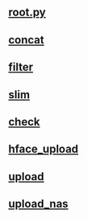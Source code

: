 ## [root.py](./root.py)

## [concat](./concat.py)

## [filter](./filter.py)

## [slim](./slim.py)

## [check](./check.py)

## [hface_upload](./hface_upload.py)

## [upload](./upload.py)

## [upload_nas](./upload_nas.py)
